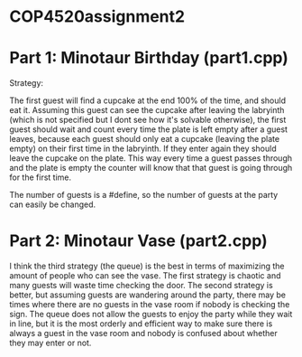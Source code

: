 # COP4520assignment2

# Part 1: Minotaur Birthday (part1.cpp)


Strategy:

The first guest will find a cupcake at the end 100% of the time, and should eat it. Assuming
this guest can see the cupcake after leaving the labryinth (which is not specified but I dont
see how it's solvable otherwise), the first guest should wait and count every time the plate is left
empty after a guest leaves, because each guest should only eat a cupcake (leaving the plate empty) on
their first time in the labryinth. If they enter again they should leave the cupcake on the plate. This
way every time a guest passes through and the plate is empty the counter will know that that guest is going
through for the first time.

The number of guests is a #define, so the number of guests at the party can easily be changed.

# Part 2: Minotaur Vase (part2.cpp)

I think the third strategy (the queue) is the best in terms of maximizing the amount of people who can see the vase. The first strategy is chaotic and many guests will waste time checking the door. The second strategy is better, but assuming guests are wandering around the party, there may be times where there are no guests in the vase room if nobody is checking the sign. The queue does not allow the guests to enjoy the party while they wait in line, but it is the most orderly and efficient way to make sure there is always a guest in the vase room and nobody is confused about whether they may enter or not.
